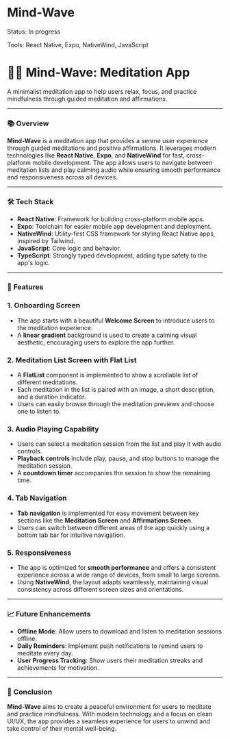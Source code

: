 # Mind-Wave

Status: In progress

Tools: React Native, Expo, NativeWind, JavaScript

# 🧘‍♂️ Mind-Wave: Meditation App

A minimalist meditation app to help users relax, focus, and practice mindfulness through guided meditation and affirmations.

---

### 📚 **Overview**

**Mind-Wave** is a meditation app that provides a serene user experience through guided meditations and positive affirmations. It leverages modern technologies like **React Native**, **Expo**, and **NativeWind** for fast, cross-platform mobile development. The app allows users to navigate between meditation lists and play calming audio while ensuring smooth performance and responsiveness across all devices.

---

### 🛠️ **Tech Stack**

- **React Native**: Framework for building cross-platform mobile apps.
- **Expo**: Toolchain for easier mobile app development and deployment.
- **NativeWind**: Utility-first CSS framework for styling React Native apps, inspired by Tailwind.
- **JavaScript**: Core logic and behavior.
- **TypeScript**: Strongly typed development, adding type safety to the app's logic.

---

### 🔋 **Features**

### 1. **Onboarding Screen**

- The app starts with a beautiful **Welcome Screen** to introduce users to the meditation experience.
- A **linear gradient** background is used to create a calming visual aesthetic, encouraging users to explore the app further.

### 2. **Meditation List Screen with Flat List**

- A **FlatList** component is implemented to show a scrollable list of different meditations.
- Each meditation in the list is paired with an image, a short description, and a duration indicator.
- Users can easily browse through the meditation previews and choose one to listen to.

### 3. **Audio Playing Capability**

- Users can select a meditation session from the list and play it with audio controls.
- **Playback controls** include play, pause, and stop buttons to manage the meditation session.
- A **countdown timer** accompanies the session to show the remaining time.

### 4. **Tab Navigation**

- **Tab navigation** is implemented for easy movement between key sections like the **Meditation Screen** and **Affirmations Screen**.
- Users can switch between different areas of the app quickly using a bottom tab bar for intuitive navigation.

### 5. **Responsiveness**

- The app is optimized for **smooth performance** and offers a consistent experience across a wide range of devices, from small to large screens.
- Using **NativeWind**, the layout adapts seamlessly, maintaining visual consistency across different screen sizes and orientations.

---

### 📈 **Future Enhancements**

- **Offline Mode**: Allow users to download and listen to meditation sessions offline.
- **Daily Reminders**: Implement push notifications to remind users to meditate every day.
- **User Progress Tracking**: Show users their meditation streaks and achievements for motivation.

---

### 📝 **Conclusion**

**Mind-Wave** aims to create a peaceful environment for users to meditate and practice mindfulness. With modern technology and a focus on clean UI/UX, the app provides a seamless experience for users to unwind and take control of their mental well-being.
